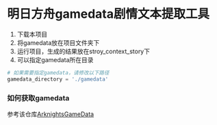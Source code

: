 # 明日方舟gamedata剧情文本提取工具
1. 下载本项目
2. 将gamedata放在项目文件夹下
3. 运行项目，生成的结果放在stroy_context_story下
4. 可以指定gamedata所在目录
```python
# 如果需要指定gamedata，请修改以下路径
gamedata_directory = './gamedata'
```
### 如何获取gamedata

参考该仓库[ArknightsGameData](https://github.com/Kengxxiao/ArknightsGameData)
